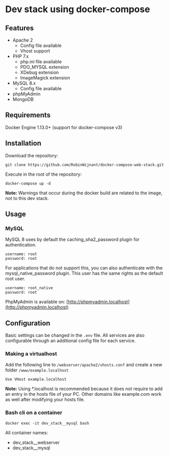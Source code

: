 # Dev stack using docker-compose

## Features

* Apache 2
    * Config file available
    * Vhost support
* PHP 7.x
    * php.ini file available
    * PDO_MYSQL extension
    * XDebug extension
    * ImageMagick extension
* MySQL 8.x
    * Config file available
* phpMyAdmin
* MongoDB

## Requirements

Docker Engine 1.13.0+ (support for docker-compose v3)

## Installation

Download the repository:

```Shell
git clone https://github.com/RobinWijnant/docker-compose-web-stack.git
```

Execute in the root of the repository:

```Shell
docker-compose up -d
```

**Note:** Warnings that occur during the docker build are related to the image, not to this dev stack.

## Usage

### MySQL

MySQL 8 uses by default the caching_sha2_password plugin for authentication.

```Shell
username: root
password: root
```

For applications that do not support this, you can also authenticate with the mysql_native_password plugin. This user has the same rights as the default root user.

```Shell
username: root_native
password: root
```

PhpMyAdmin is available on: [http://phpmyadmin.localhost](http://phpmyadmin.localhost)

## Configuration

Basic settings can be changed in the `.env` file. All services are also configurable through an additional config file for each service. 

### Making a virtualhost

Add the following line to `/webserver/apache2/vhosts.conf` and create a new folder `/www/example.localhost`

```ApacheConf
Use VHost example.localhost
```
**Note:** Using *.localhost is recommended because it does not require to add an entry in the hosts file of your PC. Other domains like example.com work as well after modifying your hosts file.

### Bash cli on a container

```Shell
docker exec -it dev_stack__mysql bash
```

All container names:

* dev_stack__webserver
* dev_stack__mysql